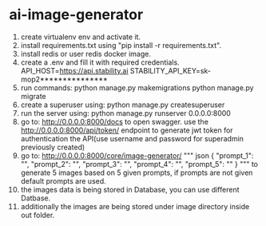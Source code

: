 # ai-image-generator
1. create virtualenv env and activate it.
2. install requirements.txt using "pip install -r requirements.txt".
3. install redis or user redis docker image.
4. create a .env and fill it with required credentials.
   API_HOST=https://api.stability.ai
   STABILITY_API_KEY=sk-mop2***************
9. run commands:
   python manage.py makemigrations
   python manage.py migrate
10. create a superuser using:
    python manage.py createsuperuser
11. run the server using:
    python manage.py runserver 0.0.0.0:8000
12. go to:
    http://0.0.0.0:8000/docs
    to open swagger.
    use the
    http://0.0.0.0:8000/api/token/
    endpoint to generate jwt token for authentication the API(use username and password for superadmin previously created)
14. go to:
    http://0.0.0.0:8000/core/image-generator/
    """
    json
    {
      "prompt_1": "",
      "prompt_2": "",
      "prompt_3": "",
      "prompt_4": "",
      "prompt_5": ""
    }
    """
    to generate 5 images based on 5 given prompts, if prompts are not given default prompts are used.
16. the images data is being stored in Database, you can use different Datbase.
17. additionally the images are being stored under image directory inside out folder. 

